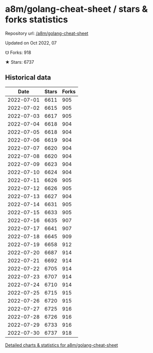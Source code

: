 # a8m/golang-cheat-sheet / stars & forks statistics

Repository url: [/a8m/golang-cheat-sheet](https://github.com/a8m/golang-cheat-sheet)

Updated on Oct 2022, 07

☋ Forks: 918

★ Stars: 6737

## Historical data
| Date | Stars | Forks |
|------|-------|-------|
| 2022-07-01 | 6611 | 905 | 
| 2022-07-02 | 6615 | 905 | 
| 2022-07-03 | 6617 | 905 | 
| 2022-07-04 | 6618 | 904 | 
| 2022-07-05 | 6618 | 904 | 
| 2022-07-06 | 6619 | 904 | 
| 2022-07-07 | 6620 | 904 | 
| 2022-07-08 | 6620 | 904 | 
| 2022-07-09 | 6623 | 904 | 
| 2022-07-10 | 6624 | 904 | 
| 2022-07-11 | 6626 | 905 | 
| 2022-07-12 | 6626 | 905 | 
| 2022-07-13 | 6627 | 904 | 
| 2022-07-14 | 6631 | 905 | 
| 2022-07-15 | 6633 | 905 | 
| 2022-07-16 | 6635 | 907 | 
| 2022-07-17 | 6641 | 907 | 
| 2022-07-18 | 6645 | 909 | 
| 2022-07-19 | 6658 | 912 | 
| 2022-07-20 | 6687 | 914 | 
| 2022-07-21 | 6692 | 914 | 
| 2022-07-22 | 6705 | 914 | 
| 2022-07-23 | 6707 | 914 | 
| 2022-07-24 | 6710 | 914 | 
| 2022-07-25 | 6715 | 915 | 
| 2022-07-26 | 6720 | 915 | 
| 2022-07-27 | 6725 | 916 | 
| 2022-07-28 | 6726 | 916 | 
| 2022-07-29 | 6733 | 916 | 
| 2022-07-30 | 6737 | 918 | 


[Detailed charts & statistics for a8m/golang-cheat-sheet](https://reviewgithub.com/rep/a8m/golang-cheat-sheet)
